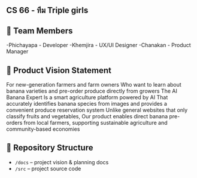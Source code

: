 ## CS 66 - ทีม Triple girls

## 👥 Team Members
-Phichayapa - Developer
-Khemjira  - UX/UI Designer
-Chanakan - Product Manager

## 🎯 Product Vision Statement
For new-generation farmers and farm owners
Who want to learn about banana varieties and pre-order produce directly from growers
The AI Banana Expert
Is a smart agriculture platform powered by AI
That accurately identifies banana species from images and provides a convenient produce reservation system
Unlike general websites that only classify fruits and vegetables,
Our product enables direct banana pre-orders from local farmers, supporting sustainable agriculture and community-based economies
## 🔗 Repository Structure
- `/docs` – project vision & planning docs
- `/src` – project source code

